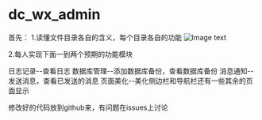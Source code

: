 # dc_wx_admin
首先：
1.读懂文件目录各自的含义，每个目录各自的功能
![Image text](https://www.glutbysj2019.cn/admin/goodsimage/1.png)

2.每人实现下面一到两个预期的功能模块

日志记录--查看日志
数据库管理--添加数据库备份，查看数据库备份
消息通知--发送消息，查看已发送的消息
页面美化--美化侧边栏和导航栏还有一些其余的页面显示

修改好的代码放到github来，有问题在issues上讨论
